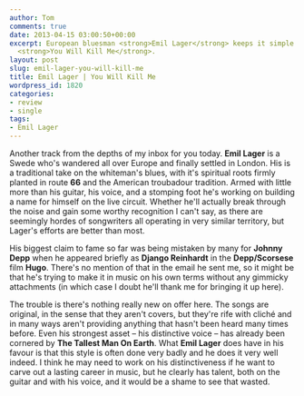 ```yaml
---
author: Tom
comments: true
date: 2013-04-15 03:00:50+00:00
excerpt: European bluesman <strong>Emil Lager</strong> keeps it simple with his track
  <strong>You Will Kill Me</strong>.
layout: post
slug: emil-lager-you-will-kill-me
title: Emil Lager | You Will Kill Me
wordpress_id: 1820
categories:
- review
- single
tags:
- Emil Lager
---
```


Another track from the depths of my inbox for you today. **Emil Lager** is a Swede who's wandered all over Europe and finally settled in London. His is a traditional take on the whiteman's blues, with it's spiritual roots firmly planted in route **66** and the American troubadour tradition. Armed with little more than his guitar, his voice, and a stomping foot he's working on building a name for himself on the live circuit. Whether he'll actually break through the noise and gain some worthy recognition I can't say, as there are seemingly hordes of songwriters all operating in very similar territory, but Lager's efforts are better than most.

His biggest claim to fame so far was being mistaken by many for **Johnny Depp** when he appeared briefly as **Django Reinhardt** in the **Depp/Scorsese** film **Hugo**. There's no mention of that in the email he sent me, so it might be that he's trying to make it in music on his own terms without any gimmicky attachments (in which case I doubt he'll thank me for bringing it up here).

The trouble is there's nothing really new on offer here. The songs are original, in the sense that they aren't covers, but they're rife with cliché and in many ways aren't providing anything that hasn't been heard many times before. Even his strongest asset – his distinctive voice – has already been cornered by **The Tallest Man On Earth**. What **Emil Lager** does have in his favour is that this style is often done very badly and he does it very well indeed. I think he may need to work on his distinctiveness if he want to carve out a lasting career in music, but he clearly has talent, both on the guitar and with his voice, and it would be a shame to see that wasted.




